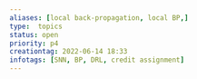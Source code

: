 ```yaml
---
aliases: [local back-propagation, local BP,]
type:  topics
status: open
priority: p4
creationtag: 2022-06-14 18:33
infotags: [SNN, BP, DRL, credit assignment]
---
```


